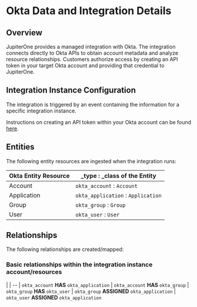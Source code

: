 # Okta Data and Integration Details

## Overview

JupiterOne provides a managed integration with Okta. The integration connects
directly to Okta APIs to obtain account metadata and analyze resource
relationships. Customers authorize access by creating an API token in your
target Okta account and providing that credential to JupiterOne.

## Integration Instance Configuration

The integration is triggered by an event containing the information for a
specific integration instance.

Instructions on creating an API token within your Okta account can be found
[here][1].

[1]: https://developer.okta.com/docs/api/getting_started/getting_a_token

## Entities

The following entity resources are ingested when the integration runs:

| Okta Entity Resource   | _type : _class of the Entity
| -----------            | -----------
| Account                | `okta_account`     : `Account`
| Application            | `okta_application` : `Application`
| Group                  | `okta_group`       : `Group`
| User                   | `okta_user`        : `User`

## Relationships

The following relationships are created/mapped:

### Basic relationships within the integration instance account/resources

|
| --
| `okta_account` **HAS** `okta_application`
| `okta_account` **HAS** `okta_group`
| `okta_group`   **HAS** `okta_user`
| `okta_group` **ASSIGNED** `okta_application`
| `okta_user`  **ASSIGNED** `okta_application`